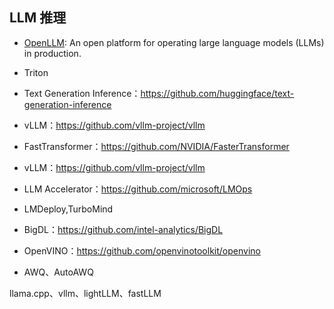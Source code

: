 


## LLM 推理

- [OpenLLM](https://github.com/bentoml/OpenLLM): An open platform for operating large language models (LLMs) in production.
- Triton
- Text Generation Inference：https://github.com/huggingface/text-generation-inference
- vLLM：https://github.com/vllm-project/vllm

- FastTransformer：https://github.com/NVIDIA/FasterTransformer
- vLLM：https://github.com/vllm-project/vllm
- LLM Accelerator：https://github.com/microsoft/LMOps


- LMDeploy,TurboMind


- BigDL：https://github.com/intel-analytics/BigDL
- OpenVINO：https://github.com/openvinotoolkit/openvino 


- AWQ、AutoAWQ

llama.cpp、vllm、lightLLM、fastLLM



